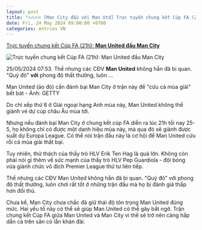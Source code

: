 ```yaml
---
layout: post
title: "🔥🔥🔥🔥 [Man City đấu với Man Utd] Trực tuyến chung kết Cúp FA (21h): <b>Man United đấu Man City</b>"
date: Fri, 24 May 2024 09:00:00 +0700
categories: entries VN
---
```

[Trực tuyến chung kết Cúp FA (21h): <b>Man United đấu Man City</b>](https://tuoitre.vn/truc-tuyen-chung-ket-cup-fa-21h-man-united-dau-man-city-20240525190256604.htm)

![Trực tuyến chung kết Cúp FA (21h): <b>Man United đấu Man City</b>](https://cdn1.tuoitre.vn/zoom/600_315/471584752817336320/2024/5/25/2024-05-25t152425z1194131796up1ek5p16soq5rtrmadp3soccer-england-mci-mun-report-1716650798237989191878-35-0-1039-1920-crop-17166508407231896105168.jpg)

25/05/2024 07:53. Thế nhưng các CĐV <b>Man United</b> không hẳn đã bi quan. "Quỷ đỏ" <b>với</b> phong độ thất thường, luôn ...

Man United (áo đỏ) cần đánh bại Man City ở trận này để "cứu cả mùa giải" bết bát - Ảnh: GETTY

Do chỉ xếp thứ 8 ở Giải ngoại hạng Anh mùa này, Man United không thể giành vé dự cúp châu Âu mùa tới.

Nhưng nếu đánh bại Man City ở chung kết cúp FA diễn ra lúc 21h tối nay 25-5, họ không chỉ có được một danh hiệu mùa này, mà qua đó sẽ giành được suất dự Europa League. Có thể nói trận đấu này là cơ hội để Man United cứu rỗi cả mùa giải thất bại.

Tuy nhiên, thử thách của thầy trò HLV Erik Ten Hag là quá lớn. Không còn phải nói gì thêm về sức mạnh của thầy trò HLV Pep Guardiola - đội bóng vừa giành chức vô địch Premier League thứ tư liên tiếp.

Thế nhưng các CĐV Man United không hẳn đã bi quan. "Quỷ đỏ" với phong độ thất thường, luôn chơi rất tốt ở những trận đấu mà họ bị đánh giá thấp hơn đối thủ.

Chưa kể, Man City chưa chắc đã giữ thái độ tôn trọng Man United đúng mức. Hai yếu tố này có thể sẽ giúp Man United có thể gây bất ngờ. Trận chung kết Cúp FA giữa Man United và Man City vì thế sẽ trở nên càng hấp dẫn cả trên sân cỏ lẫn khán đài.


